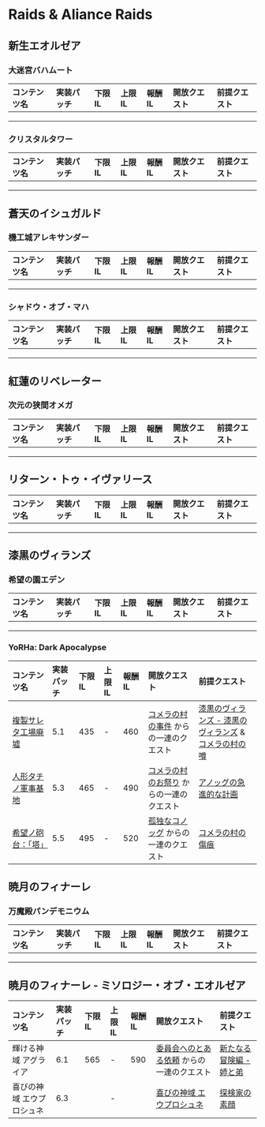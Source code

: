 # Raids & Aliance Raids

## 新生エオルゼア

### 大迷宮バハムート

|コンテンツ名|実装パッチ|下限IL|上限IL|報酬IL|開放クエスト|前提クエスト|
|:---|:---|:---|:---|:---|:---|:---|
||||||||
||||||||
||||||||

### クリスタルタワー

|コンテンツ名|実装パッチ|下限IL|上限IL|報酬IL|開放クエスト|前提クエスト|
|:---|:---|:---|:---|:---|:---|:---|
||||||||
||||||||
||||||||

## 蒼天のイシュガルド

### 機工城アレキサンダー

|コンテンツ名|実装パッチ|下限IL|上限IL|報酬IL|開放クエスト|前提クエスト|
|:---|:---|:---|:---|:---|:---|:---|
||||||||
||||||||
||||||||

### シャドウ・オブ・マハ

|コンテンツ名|実装パッチ|下限IL|上限IL|報酬IL|開放クエスト|前提クエスト|
|:---|:---|:---|:---|:---|:---|:---|
||||||||
||||||||
||||||||

## 紅蓮のリベレーター

### 次元の狭間オメガ

|コンテンツ名|実装パッチ|下限IL|上限IL|報酬IL|開放クエスト|前提クエスト|
|:---|:---|:---|:---|:---|:---|:---|
||||||||
||||||||
||||||||

## リターン・トゥ・イヴァリース

|コンテンツ名|実装パッチ|下限IL|上限IL|報酬IL|開放クエスト|前提クエスト|
|:---|:---|:---|:---|:---|:---|:---|
||||||||
||||||||
||||||||

## 漆黒のヴィランズ

### 希望の園エデン

|コンテンツ名|実装パッチ|下限IL|上限IL|報酬IL|開放クエスト|前提クエスト|
|:---|:---|:---|:---|:---|:---|:---|
||||||||
||||||||
||||||||

### YoRHa: Dark Apocalypse

|コンテンツ名|実装パッチ|下限IL|上限IL|報酬IL|開放クエスト|前提クエスト|
|:---|:---|:---|:---|:---|:---|:---|
|[複製サレタ工場廃墟](https://jp.finalfantasyxiv.com/lodestone/playguide/db/duty/ed86e5291b2/)|5.1|435|-|460|[コメラの村の事件](https://jp.finalfantasyxiv.com/lodestone/playguide/db/quest/b3e20c46e23/) からの一連のクエスト|[漆黒のヴィランズ - 漆黒のヴィランズ](https://jp.finalfantasyxiv.com/lodestone/playguide/db/quest/4ed1668d377/) & [コメラの村の噂](https://jp.finalfantasyxiv.com/lodestone/playguide/db/quest/89c95b41c81/)|
|[人形タチノ軍事基地](https://jp.finalfantasyxiv.com/lodestone/playguide/db/duty/889b8d8cfa4/)|5.3|465|-|490|[コメラの村のお祭り](https://jp.finalfantasyxiv.com/lodestone/playguide/db/quest/fb4929adbbe/) からの一連のクエスト|[アノッグの急進的な計画](https://jp.finalfantasyxiv.com/lodestone/playguide/db/quest/f4189903bc7/)|
|[希望ノ砲台：「塔」](https://jp.finalfantasyxiv.com/lodestone/playguide/db/duty/f1a29897772/)|5.5|495|-|520|[孤独なコノッグ](https://jp.finalfantasyxiv.com/lodestone/playguide/db/quest/ca9e90fcc8b/) からの一連のクエスト|[コメラの村の傷痕](https://jp.finalfantasyxiv.com/lodestone/playguide/db/quest/815c32e14aa/)

## 暁月のフィナーレ

### 万魔殿パンデモニウム

|コンテンツ名|実装パッチ|下限IL|上限IL|報酬IL|開放クエスト|前提クエスト|
|:---|:---|:---|:---|:---|:---|:---|
||||||||
||||||||
||||||||

## 暁月のフィナーレ - ミソロジー・オブ・エオルゼア

|コンテンツ名|実装パッチ|下限IL|上限IL|報酬IL|開放クエスト|前提クエスト|
|:---|:---|:---|:---|:---|:---|:---|
|輝ける神域 アグライア|6.1|565|-|590|[委員会へのとある依頼](https://jp.finalfantasyxiv.com/lodestone/playguide/db/quest/8e914168c97/) からの一連のクエスト|[新たなる冒険編 - 姉と弟](https://jp.finalfantasyxiv.com/lodestone/playguide/db/quest/ed1bce7ae94/)|
|喜びの神域 エウプロシュネ|6.3||-||[喜びの神域 エウプロシュネ](https://jp.finalfantasyxiv.com/lodestone/playguide/db/quest/8e914168c97/)|[探検家の素顔](https://jp.finalfantasyxiv.com/lodestone/playguide/db/quest/b4bc02e883a/)|
